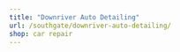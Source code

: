```yaml
---
title: "Downriver Auto Detailing"
url: /southgate/downriver-auto-detailing/
shop: car repair
---
```

